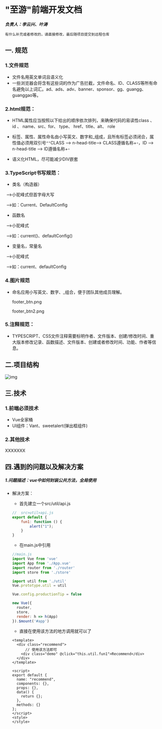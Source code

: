 # 			  		"至游"前端开发文档

***负责人：李云兴、叶涛***

`有什么补充或者修改的，请直接修改，最后随项目提交到远程仓库`

## 一. 规范

### 1.文件规范

- 文件名用英文单词且语义化 
-  一些浏览器会将含有这些词的作为广告拦截，文件命名、ID、CLASS等所有命名避免以上词汇。ad、ads、adv、banner、sponsor、gg、guangg、guanggao等。 

### 2.html规范：

- HTML属性应当按照以下给出的顺序依次排列，来确保代码的易读性class 、id 、 name、src、for、 type、 href、title、alt、 role

- 标签、属性、属性命名由小写英文、数字和\_组成，且所有标签必须闭合，属性值必须用双引号`""`CLASS --> n-head-title--> CLASS遵循名称+-，ID --> n-head-title --> ID遵循名称+-

- 语义化HTML，尽可能减少DIV嵌套

### 3.TypeScript书写规范：

- 类名（构造器）

​		-->小驼峰式但首字母大写

​		-->如：Current、DefaultConfig

- 函数名

​		-->小驼峰式

​		-->如：current()、defaultConfig()

- 变量名，常量名

​		-->小驼峰式

​		-->如：current、defaultConfig

### 4.图片规范

- 命名应用小写英文、数字、_组合，便于团队其他成员理解。

  footer_btn.png

  footer_btn2.png

### 5.注释规范：

- TYPESCRIPT、CSS文件注释需要标明作者、文件版本、创建/修改时间、重大版本修改记录、函数描述、文件版本、创建或者修改时间、功能、作者等信息。

## 二.项目结构

![img](https://upload-images.jianshu.io/upload_images/13387321-c187628306a9b74e.png?imageMogr2/auto-orient/strip|imageView2/2/format/webp) 

## 三.技术

### 1.前端必须技术

- Vue全家桶
- UI组件：Vant、sweetalert(弹出框组件)

### 2.其他技术

XXXXXXX

## 四.遇到的问题以及解决方案

##### 	1.问题描述：vue中如何封装公共方法，全局使用

- 解决方案：

  -  首先建立一个src/util/api.js 

    ```javascript
    //  src>util>api.js
    export default {
        fun1: function () {
            alert("1");
        }
    }
    ```

  -  在main.js中引用 

    ```javascript
    //main.js
    import Vue from 'vue'
    import App from './App.vue'
    import router from './router'
    import store from './store'
    
    import util from './util'
    Vue.prototype.util = util
    
    Vue.config.productionTip = false
    
    new Vue({
      router,
      store,
      render: h => h(App)
    }).$mount('#app')
    
    ```

  -  直接在使用该方法的地方调用就可以了 

    ```vue
    <template>
      <div class="recommend">
          // 使用该方法即可
        <div class="demo" @click="this.util.fun1">Recommend</div>
      </div>
    </template>
    
    <script>
    export default {
      name: "recommend",
      components: {},
      props: {},
      data() {
        return {};
      },
      methods: {}
    };
    </script>
    <style>
    </style>
    ```

